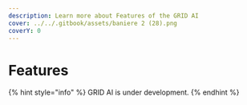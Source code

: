```yaml
---
description: Learn more about Features of the GRID AI
cover: ../../.gitbook/assets/baniere 2 (28).png
coverY: 0
---
```


# Features

{% hint style="info" %}
GRID AI is under development.
{% endhint %}
